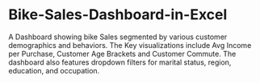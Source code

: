 # Bike-Sales-Dashboard-in-Excel
A Dashboard showing bike Sales segmented by various customer demographics and behaviors. The Key visualizations include Avg Income per Purchase, Customer Age Brackets and Customer Commute. The dashboard also features dropdown filters for marital status, region, education, and occupation.
